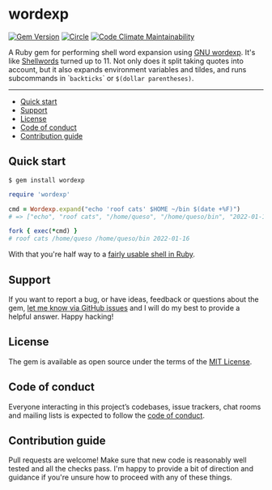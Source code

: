 # wordexp

[![Gem Version](https://badge.fury.io/rb/wordexp.svg)](https://rubygems.org/gems/wordexp)
[![Circle](https://circleci.com/gh/samsonjs/wordexp/tree/main.svg?style=shield)](https://app.circleci.com/pipelines/github/samsonjs/wordexp?branch=main)
[![Code Climate Maintainability](https://api.codeclimate.com/v1/badges/21cc24badf15d19b5cec/maintainability)](https://codeclimate.com/github/samsonjs/wordexp/maintainability)

A Ruby gem for performing shell word expansion using [GNU wordexp][]. It's like [Shellwords][] turned up to 11. Not only does it split taking quotes into account, but it also expands environment variables and tildes, and runs subcommands in \``backticks`\` or `$(dollar parentheses)`.

[GNU wordexp]: https://www.gnu.org/software/libc/manual/html_node/Word-Expansion.html
[Shellwords]: https://ruby-doc.org/stdlib-3.1.0/libdoc/shellwords/rdoc/Shellwords.html

---

- [Quick start](#quick-start)
- [Support](#support)
- [License](#license)
- [Code of conduct](#code-of-conduct)
- [Contribution guide](#contribution-guide)

## Quick start

```
$ gem install wordexp
```

```ruby
require 'wordexp'

cmd = Wordexp.expand("echo 'roof cats' $HOME ~/bin $(date +%F)")
# => ["echo", "roof cats", "/home/queso", "/home/queso/bin", "2022-01-16"]

fork { exec(*cmd) }
# roof cats /home/queso /home/queso/bin 2022-01-16
```

With that you're half way to a [fairly usable shell in Ruby](https://github.com/samsonjs/csc360-a1-shell).

## Support

If you want to report a bug, or have ideas, feedback or questions about the gem, [let me know via GitHub issues](https://github.com/samsonjs/wordexp/issues/new) and I will do my best to provide a helpful answer. Happy hacking!

## License

The gem is available as open source under the terms of the [MIT License](LICENSE.txt).

## Code of conduct

Everyone interacting in this project’s codebases, issue trackers, chat rooms and mailing lists is expected to follow the [code of conduct](CODE_OF_CONDUCT.md).

## Contribution guide

Pull requests are welcome! Make sure that new code is reasonably well tested and all the checks pass. I'm happy to provide a bit of direction and guidance if you're unsure how to proceed with any of these things.
